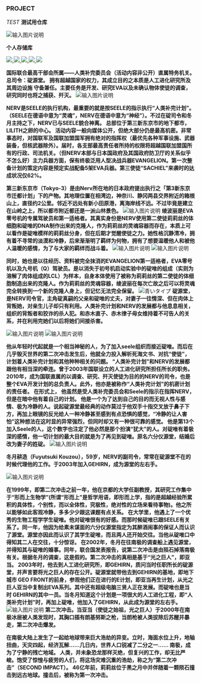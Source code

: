 ###  PROJECT

 _TEST_ 
 **测试用仓库** 

![输入图片说明](https://images.gitee.com/uploads/images/2021/0523/174520_9ce6b38a_8298577.gif "1.gif")

 **个人存储库**  

<a target="_blank" href="https://gitee.com/lyskzjj/project/blob/master/LICENSE">
	  <img src="https://img.shields.io/badge/license-GPL%203.0-g" ></img>
	</a>
<a target="_blank" href="https://space.bilibili.com/25916091">
	  <img src="https://img.shields.io/badge/哔哩哔哩%20个人中心-Release 2.6.1-1E90FF" ></img>
	</a>
<a target="_blank" href="https://lyskzjj.gitee.io/project">
	  <img src="https://img.shields.io/badge/Arknights%20-Version 1.8-FF83FA" ></img>
	</a>
<a target="_blank" href="https://steamcommunity.com/profiles/76561198145088635/">
	  <img src="https://img.shields.io/badge/Steam 我的主页%20-2.0-FFFF00" ></img>
	</a>
<a target="_blank" href="https://zh.moegirl.org.cn/%E6%96%B0%E4%B8%96%E7%BA%AA%E7%A6%8F%E9%9F%B3%E6%88%98%E5%A3%AB">
	  <img src="https://img.shields.io/badge/EVA 萌娘百科%20-☆Kira~-pink" ></img>
	</a>

   **国际联合最高干部会所属——人类补完委员会（活动内容非公开）直属特务机关。 总司令：碇源堂。 拥有超越国家的权力，其成立目的之本质是人工进化研究所及其周边设施 守备兼任。主要任务是开发、研究EVA以及未确认物体使徒的调查，研究同时也将之捕获、歼灭。** 
![输入图片说明](https://images.gitee.com/uploads/images/2021/0523/194110_ca214e30_8298577.jpeg "188224.jpg")

 **NERV是SEELE的执行机构，最重要的就是按SEELE的指示执行“人类补完计划”。（SEELE在德语中意为“灵魂”，NERV在德语中意为“神经”）。不过在碇司令和冬月主持之下，NERV已与SEELE貌合神离。 总部位于第三新东京市的地下都市，LILITH之卵的中心。 活动内容一般向媒体公开，但绝大部分仍是最高机密。非常事态时，对国联军及国联加盟国军拥有绝对的指挥权（最优先各种军事设施、武器装备，但核武器除外）。届时，各支部最高责任者所持的权限将超越国联加盟国所有的行政、司法机关。（但NERV本部与日本国政府及其国政府防卫厅的关系似乎不怎么好）主力兵器方面，保有终极泛用人型决战兵器EVANGELION。第一次整备计划的策定内容是预定实战配备5架EVA兵器。第三使徒“SACHIEL”来袭时的达成状况仅62%。** 

 **第三新东京市（Tokyo-3）是由Nerv所在地的日本政府提出执行之「第3新东京市迁都计划」下的产物。其地理位置在相湾边，神奈川、静冈两县交界附近的箱根山上，直径约2公里。邻近不远处有新小田原港，离海岸线不远。不过毕竟是建立在山岭之上，所以都市附近都还是一派山林景色。** 
![输入图片说明](https://images.gitee.com/uploads/images/2021/0523/194610_3f433d97_8298577.jpeg "第3新东京市")
 **绫波丽是EVA零号机的专属驾驶员和第一适格者。其真实身份是NERV使用第二使徒莉莉丝的体细胞和碇唯的DNA制作出来的克隆人，作为莉莉丝的灵魂容器而存在，本质上可以看作是碇唯模样的莉莉丝分身，但在后期才觉醒使徒之力。她性格沉静清冷，拥有着不寻常的淡漠和冷静，后来渐渐明了羁绊为何物，拥有了想要温暖他人和被他人温暖的感情，为了与大家的羁绊而战斗着。** 
![输入图片说明](https://images.gitee.com/uploads/images/2021/0523/195442_4f58148d_8298577.jpeg "绫波丽")
![输入图片说明](https://images.gitee.com/uploads/images/2021/0523/195629_2c8127e9_8298577.jpeg "绫波丽")

 **同时，她也是以往经历、资料被完全抹消的EVANGELION第一适格者，EVA零号机以及九号机（Q）驾驶员。是以消失于初号机启动实验中的碇唯的组成（实则为溶解了肉体组成的LCL）为样本，自身本体使用了被称为莉莉丝的第二使徒的体细胞制造出来的克隆人。作为莉莉丝的灵魂容器，绫波丽在每次亡故之后可以将灵魂完全转换到一个新的克隆人身上，但记忆无法完全保留。** 
![青いタイプ](https://images.gitee.com/uploads/images/2021/0523/185302_ef6bcd9f_8298577.jpeg "绫波丽") 
 **碇源堂，是NERV司令官，主角碇真嗣的父亲和碇唯的丈夫，对妻子一往情深、但在肉体上背叛她，对亲生儿子却只有利用。人类补完计划和NERV的发展都与他息息相关，组织的背叛者和狡诈的杀人犯。和赤木直子、赤木律子母女维持着不可告人的关系，并在利用完她们以后将她们间接杀害。** 
 
![输入图片说明](https://images.gitee.com/uploads/images/2021/0523/200129_803d7bbc_8298577.jpeg "碇源堂")
![输入图片说明](https://images.gitee.com/uploads/images/2021/0523/200249_f6c8c4df_8298577.jpeg "碇源堂")


 **他从年轻时代起就是一个相当神秘的人，为了加入seele组织而接近碇唯。而后在几乎毁灭世界的第二次冲击发生后，他就全力投入解析死海文书、对抗“使徒”，计划着人类补完计划和其他种种相关的问题。
“人类补完计划”和NERV的发展都跟他有相当深的牵连。曾于2003年国联设立的人工进化研究所担任所长的职务。2010年，成为国联直属的以调查、研究、歼灭使徒为目的的NERV的司令，也是整个EVA开发计划的总负责人。此外，他亦是被称作“人类补完计划”的机密计划的责任者。
在形式上， 他虽然是受人类补完委员会和Seele的指示在指挥NERV，但是在暗中他有着自己的计划。
他是一个为了达到自己的目的而无视人性与感情、极为冷静的人。说起碇源堂最经典的动作莫过于他双手十指交叉放于鼻子下方，再加上眼镜的反光给人一种冷静甚至感到有点恐惧的感觉，“冷静的让人害怕”这种想法在这时显的异常强烈，但同时却又有一种很可靠的感觉。
他是第13个加入Seele的人，这个数字也注定了他必然是那个扮演“犹大”的人。对碇唯有着极深的感情，他一切计划的最大目的就是为了再见到碇唯。原名六分仪源堂，结婚后改为妻子的姓碇。** 
![输入图片说明](https://images.gitee.com/uploads/images/2021/0523/200217_79962bff_8298577.jpeg "碇源堂")

 **冬月耕造（Fuyutsuki Kouzou），59岁，NERV的副司令，常常在碇源堂不在的时候代理他的工作。于2003年加入GEHIRN，成为源堂的左右手。** 

![输入图片说明](https://images.gitee.com/uploads/images/2021/0523/201258_3155de01_8298577.jpeg "冬月耕造")

 **在1999年，即第二次冲击之前一年，他在京都的大学任副教授，其研究工作集中于“形而上生物学”(所谓“形而上”是哲学用语，即形而上学，指的是超越经验所累积的具体性，个别性，而以全体性，究极性，绝对性的立场来看待事物)。他之所以能够如此客观冷静，多多少少跟这课题有点关系。
在大学里，他遇上了一个优秀的生物工程学学生碇唯。他对碇唯很有的好感。而那时候碇唯已跟SEELE有关系了。同一年，他因为给素未谋面的六分仪源堂指定为其醉酒闹事的保证人而认识了源堂。源堂亦因此而认识了其学生碇唯，而且两人还开始交往。当他从碇唯口中得知其二人在交往，十分惊讶。
在2002年，冬月在往南极的调查船上遇见源堂，并得知其与碇唯的婚事。同年，联合国发表报告，说第二次冲击是由殒石掉落南极有关。根据冬月的调查，这是假的。第二次冲击的真相是基于“光之巨人”，即亚当。
2003年时，他去到人工进化研究所，即GEHIRN，质问当时任职所长的碇源堂，并声言要将光之巨人的存在公开。碇源堂就带他去到GEHIRN的基地，即地下城市 GEO FRONT的前身，参观他们正在进行的E计划，即亚当再生计划，从光之巨人亚当中复制出EVA系列。其中还有超级电脑三贤人正在发展。而碇唯也是当时 GEHIRN的其中一员。当冬月知道这个计划是一项很大的人工进化工程，即“人类补完计划”时，再加上碇唯，他加入了GEHIRN，从此成为源堂的左右手。** 
![输入图片说明](https://images.gitee.com/uploads/images/2021/0523/201334_e9e83af7_8298577.jpeg "冬月耕造")
 **第二次冲击。当亚当（使徒之始祖，光之巨人）于2000年在南极冰层被人类发现时，其胸口插有朗基努斯之枪，当朗枪被人类拔除后苏醒并暴走，第二次冲击爆发。** 

 **在南极大陆上发生了一起给地球带来巨大浩劫的异变。立时，海面水位上升，地轴扭曲，天灾四起，经济瓦解……几日内，世界人口锐减了二分之一……
南极，成为了宁静的残亡地域。
人类，并未象恐龙那样灭绝，但复兴的工作，却无比严峻。饱受了惊惶与疲劳的人们，将这场灾难沉重的浩劫，称之为“第二次冲击”（SECOND IMPACT）。
46亿年前，莉莉丝位于黑之月中并伴随着一颗陨石撞击到远古地球。撞击后，被称为第一次冲击。** 
